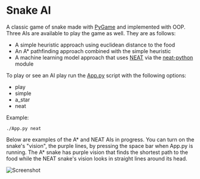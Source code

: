 # Snake AI
A classic game of snake made with [PyGame](https://www.pygame.org/news) and implemented with OOP. Three AIs are available to play the game as well. They are as follows:

- A simple heuristic approach using euclidean distance to the food
- An A* pathfinding approach combined with the simple heuristic
- A machine learning model approach that uses [NEAT](http://nn.cs.utexas.edu/downloads/papers/stanley.ec02.pdf) via the [neat-python](https://neat-python.readthedocs.io/en/latest/) module

To play or see an AI play run the [App.py](./App.py) script with the following options:

- play
- simple
- a_star
- neat

Example:
```
./App.py neat
```

Below are examples of the A* and NEAT AIs in progress. You can turn on the snake's "vision", the purple lines, by pressing the space bar when App.py is running. The A* snake has purple vision that finds the shortest path to the food while the NEAT snake's vision looks in straight lines around its head.

![Screenshot](static/example.gif)